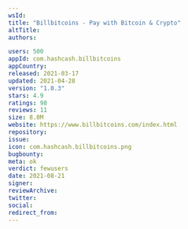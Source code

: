 ```yaml
---
wsId: 
title: "Billbitcoins - Pay with Bitcoin & Crypto"
altTitle: 
authors:

users: 500
appId: com.hashcash.billbitcoins
appCountry: 
released: 2021-03-17
updated: 2021-04-28
version: "1.0.3"
stars: 4.9
ratings: 98
reviews: 11
size: 8.0M
website: https://www.billbitcoins.com/index.html
repository: 
issue: 
icon: com.hashcash.billbitcoins.png
bugbounty: 
meta: ok
verdict: fewusers
date: 2021-08-21
signer: 
reviewArchive:
twitter: 
social:
redirect_from:
---
```


